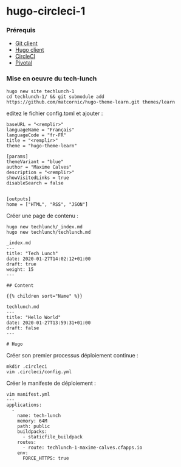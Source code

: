 # hugo-circleci-1

### Prérequis

- [Git client](https://git-scm.com/downloads)
- [Hugo client](https://gohugo.io/getting-started/installing)
- [CircleCI](https://circleci.com/)
- [Pivotal](https://run.pivotal.io/)

### Mise en oeuvre du tech-lunch
```
hugo new site techlunch-1
cd techlunch-1/ && git submodule add https://github.com/matcornic/hugo-theme-learn.git themes/learn
```
editez le fichier config.toml et ajouter :
```
baseURL = "<remplir>"
languageName = "Français"
languageCode = "fr-FR"
title = "<remplir>"
theme = "hugo-theme-learn"

[params]
themeVariant = "blue"
author = "Maxime Calves"
description = "<remplir>"
showVisitedLinks = true
disableSearch = false


[outputs]
home = ["HTML", "RSS", "JSON"]
```
Créer une page de contenu :
```
hugo new techlunch/_index.md
hugo new techlunch/techlunch.md

_index.md
---
title: "Tech Lunch"
date: 2020-01-27T14:02:12+01:00
draft: true
weight: 15
---

## Content

{{% children sort="Name" %}}

techlunch.md
---
title: "Hello World"
date: 2020-01-27T13:59:31+01:00
draft: false
---

# Hugo
```

Créer son premier processus déploiement continue :
```
mkdir .circleci
vim .circleci/config.yml
```

Créer le manifeste de déploiement :
```
vim manifest.yml
---
applications:
  -
    name: tech-lunch
    memory: 64M
    path: public
    buildpacks:
      - staticfile_buildpack
    routes:
      - route: techlunch-1-maxime-calves.cfapps.io
    env:
      FORCE_HTTPS: true
```